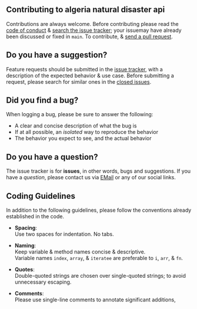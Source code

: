 ## Contributing to  algeria natural disaster api 

Contributions are always welcome. Before contributing please read the
[code of conduct](https://github.com/dzcode-io/dzcode.io/blob/master/.github/CODE_OF_CONDUCT.md)
& [search the issue tracker](https://github.com/abderrahmaneMustapha/algeria-api-natural-disaster/issues);
your issuemay have already been discussed or fixed in `main`. To contribute, 
& [send a pull request](https://github.com/abderrahmaneMustapha/algeria-api-natural-disaster/pulls).

## Do you have a suggestion?

Feature requests should be submitted in the
[issue tracker](https://github.com/abderrahmaneMustapha/algeria-api-natural-disaster/issues/new), with a description of
the expected behavior & use case.
Before submitting a request, please search for similar ones in the
[closed issues](https://github.com/abderrahmaneMustapha/algeria-api-natural-disaster/issues).

## Did you find a bug?

When logging a bug, please be sure to answer the following:

- A clear and concise description of what the bug is
- If at all possible, an _isolated_ way to reproduce the behavior
- The behavior you expect to see, and the actual behavior

## Do you have a question?

The issue tracker is for **issues**, in other words, bugs and suggestions.
If you have a _question_, please contact us via [EMail](mailto:contact@dzcode.io) or any of our social links.

## Coding Guidelines

In addition to the following guidelines, please follow the conventions already
established in the code.

- **Spacing**:<br>
  Use two spaces for indentation. No tabs.

- **Naming**:<br>
  Keep variable & method names concise & descriptive.<br>
  Variable names `index`, `array`, & `iteratee` are preferable to
  `i`, `arr`, & `fn`.

- **Quotes**:<br>
  Double-quoted strings are chosen over single-quoted strings; to avoid unnecessary escaping.

- **Comments**:<br>
  Please use single-line comments to annotate significant additions,
